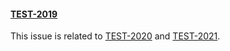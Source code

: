 #### [TEST-2019]

This issue is related to [TEST-2020] and [TEST-2021].

[TEST-2019]: http://example.com/browse/TEST-2019
[TEST-2020]: https://example.com/browse/TEST-2020

[TEST-2021]: http://example.com/browse/TEST-2021
